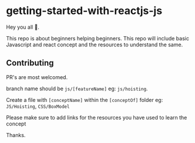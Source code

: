 # getting-started-with-reactjs-js


   Hey you all 👋.

This repo is about beginners helping beginners. This repo will include basic Javascript and react concept and the resources to understand the same.

## Contributing
PR's are most welcomed.

branch name should be ```js/[featureName]``` eg: ```js/hoisting```.

Create a file with ```[conceptName]``` within the ```[conceptOf]``` folder eg: ```JS/Hoisting```, ```CSS/BoxModel```

Please make sure to add links for the resources you have used to learn the concept

Thanks.
